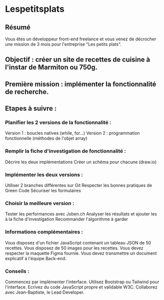 # Lespetitsplats


## Résumé
Vous êtes un développeur front-end freelance et vous venez de décrocher une mission de 3 mois pour l'entreprise "Les petits plats".

## Objectif : créer un site de recettes de cuisine à l'instar de Marmiton ou 750g.

## Première mission : implémenter la fonctionnalité de recherche.

## Etapes à suivre :

### Planifier les 2 versions de la fonctionnalité :
Version 1 : boucles natives (while, for...)
Version 2 : programmation fonctionnelle (méthodes de l'objet array)

### Remplir la fiche d'investigation de fonctionnalité :
Décrire les deux implémentations
Créer un schéma pour chacune (draw.io)

### Implémenter les deux versions :
Utiliser 2 branches différentes sur Git
Respecter les bonnes pratiques de Green Code
Sécuriser les formulaires

### Choisir la meilleure version :
Tester les performances avec Jsben.ch
Analyser les résultats et ajouter les à la fiche d'investigation
Recommander l'algorithme à garder

### Informations complémentaires :
Vous disposez d'un fichier JavaScript contenant un tableau JSON de 50 recettes.
Vous disposez de 50 images pour les recettes.
Vous devez respecter la maquette Figma fournie.
Vous devez transmettre un document explicatif à l'équipe Back-end.

### Conseils :
Commencez par implémenter l'interface.
Utilisez Bootstrap ou Tailwind pour l'interface.
Ecrivez du code JavaScript propre et validable W3C.
Collaborez avec Jean-Baptiste, le Lead Developer.
